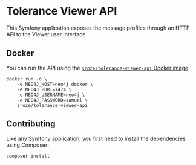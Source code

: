 # Tolerance Viewer API

This Symfony application exposes the message profiles through an HTTP API to the Viewer user interface.

## Docker

You can run the API using the [`sroze/tolerance-viewer-api` Docker image](https://hub.docker.com/r/sroze/tolerance-viewer-api/).

```
docker run -d \
    -e NEO4J_HOST=neo4j.docker \
    -e NEO4J_PORT=7474 \
    -e NEO4J_USERNAME=neo4j \
    -e NEO4J_PASSWORD=samuel \
    sroze/tolerance-viewer-api
```

## Contributing

Like any Symfony application, you first need to install the dependencies using Composer:
```
composer install
```

